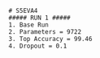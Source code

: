     # S5EVA4
    ##### RUN 1 #####
    1. Base Run 
    2. Parameters = 9722
    3. Top Accuracy = 99.46
    4. Dropout = 0.1
    

